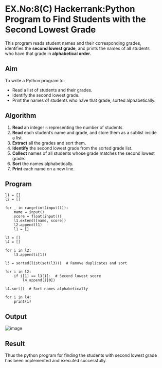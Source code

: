 #  EX.No:8(C) Hackerrank:Python Program to Find Students with the Second Lowest Grade

This program reads student names and their corresponding grades, identifies the **second lowest grade**, and prints the names of all students who have that grade in **alphabetical order**.


##  Aim

To write a Python program to:
- Read a list of students and their grades.
- Identify the second lowest grade.
- Print the names of students who have that grade, sorted alphabetically.


##  Algorithm

1. **Read** an integer `n` representing the number of students.
2. **Read** each student’s name and grade, and store them as a sublist inside a list.
3. **Extract** all the grades and sort them.
4. **Identify** the second lowest grade from the sorted grade list.
5. **Collect** names of all students whose grade matches the second lowest grade.
6. **Sort** the names alphabetically.
7. **Print** each name on a new line.


## Program
```
l1 = [] 
l2 = [] 

for _ in range(int(input())): 
    name = input() 
    score = float(input()) 
    l1.extend([name, score]) 
    l2.append(l1) 
    l1 = [] 

l3 = [] 
l4 = [] 

for i in l2: 
    l3.append(i[1]) 

l3 = sorted(list(set(l3)))  # Remove duplicates and sort

for i in l2: 
    if i[1] == l3[1]:  # Second lowest score
        l4.append(i[0]) 

l4.sort()  # Sort names alphabetically

for i in l4: 
    print(i)

```


## Output
![image](https://github.com/user-attachments/assets/65114e8b-1c3b-4cf3-bd2f-6b5697faacfb)

## Result
Thus the python program for finding the students with second lowest grade has been implemented 
and executed successfully. 

